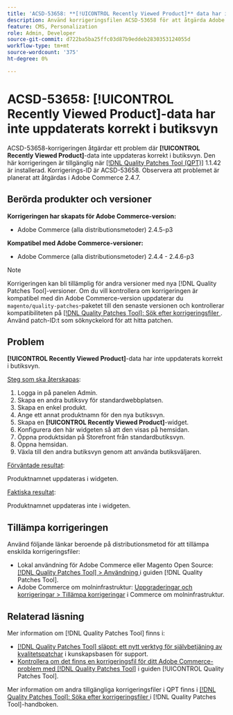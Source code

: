 ```yaml
---
title: 'ACSD-53658: **[!UICONTROL Recently Viewed Product]** data har inte uppdaterats korrekt i butiksvyn'
description: Använd korrigeringsfilen ACSD-53658 för att åtgärda Adobe Commerce-problemet där **[!UICONTROL Recently Viewed Product]**-data inte uppdateras korrekt i butiksvyn.
feature: CMS, Personalization
role: Admin, Developer
source-git-commit: d722ba5ba25ffc03d87b9eddeb2830353124055d
workflow-type: tm+mt
source-wordcount: '375'
ht-degree: 0%

---
```


# ACSD-53658: **[!UICONTROL Recently Viewed Product]**-data har inte uppdaterats korrekt i butiksvyn

ACSD-53658-korrigeringen åtgärdar ett problem där **[!UICONTROL Recently Viewed Product]**-data inte uppdateras korrekt i butiksvyn. Den här korrigeringen är tillgänglig när [[!DNL Quality Patches Tool (QPT)]](https://experienceleague.adobe.com/en/docs/commerce-knowledge-base/kb/announcements/commerce-announcements/magento-quality-patches-released-new-tool-to-self-serve-quality-patches) 1.1.42 är installerad. Korrigerings-ID är ACSD-53658. Observera att problemet är planerat att åtgärdas i Adobe Commerce 2.4.7.

## Berörda produkter och versioner

**Korrigeringen har skapats för Adobe Commerce-version:**

* Adobe Commerce (alla distributionsmetoder) 2.4.5-p3

**Kompatibel med Adobe Commerce-versioner:**

* Adobe Commerce (alla distributionsmetoder) 2.4.4 - 2.4.6-p3

>[!NOTE]
>
>Korrigeringen kan bli tillämplig för andra versioner med nya [!DNL Quality Patches Tool]-versioner. Om du vill kontrollera om korrigeringen är kompatibel med din Adobe Commerce-version uppdaterar du `magento/quality-patches`-paketet till den senaste versionen och kontrollerar kompatibiliteten på [[!DNL Quality Patches Tool]: Sök efter korrigeringsfiler ](https://experienceleague.adobe.com/tools/commerce-quality-patches/index.html). Använd patch-ID:t som söknyckelord för att hitta patchen.

## Problem

**[!UICONTROL Recently Viewed Product]**-data har inte uppdaterats korrekt i butiksvyn.

<u>Steg som ska återskapas</u>:

1. Logga in på panelen Admin.
1. Skapa en andra butiksvy för standardwebbplatsen.
1. Skapa en enkel produkt.
1. Ange ett annat produktnamn för den nya butiksvyn.
1. Skapa en **[!UICONTROL Recently Viewed Product]**-widget.
1. Konfigurera den här widgeten så att den visas på hemsidan.
1. Öppna produktsidan på Storefront från standardbutiksvyn.
1. Öppna hemsidan.
1. Växla till den andra butiksvyn genom att använda butiksväljaren.

<u>Förväntade resultat</u>:

Produktnamnet uppdateras i widgeten.

<u>Faktiska resultat</u>:

Produktnamnet uppdateras inte i widgeten.

## Tillämpa korrigeringen

Använd följande länkar beroende på distributionsmetod för att tillämpa enskilda korrigeringsfiler:

* Lokal användning för Adobe Commerce eller Magento Open Source: [[!DNL Quality Patches Tool] > Användning ](https://experienceleague.adobe.com/docs/commerce-operations/tools/quality-patches-tool/usage.html) i guiden [!DNL Quality Patches Tool].
* Adobe Commerce om molninfrastruktur: [Uppgraderingar och korrigeringar > Tillämpa korrigeringar](https://experienceleague.adobe.com/docs/commerce-cloud-service/user-guide/develop/upgrade/apply-patches.html) i Commerce om molninfrastruktur.

## Relaterad läsning

Mer information om [!DNL Quality Patches Tool] finns i:

* [[!DNL Quality Patches Tool] släppt: ett nytt verktyg för självbetjäning av kvalitetspatchar](https://experienceleague.adobe.com/en/docs/commerce-knowledge-base/kb/announcements/commerce-announcements/magento-quality-patches-released-new-tool-to-self-serve-quality-patches) i kunskapsbasen för support.
* [Kontrollera om det finns en korrigeringsfil för ditt Adobe Commerce-problem med  [!DNL Quality Patches Tool]](/help/tools/quality-patches-tool/patches-available-in-qpt/check-patch-for-magento-issue-with-magento-quality-patches.md) i guiden [!UICONTROL Quality Patches Tool].


Mer information om andra tillgängliga korrigeringsfiler i QPT finns i [[!DNL Quality Patches Tool]: Söka efter korrigeringsfiler ](https://experienceleague.adobe.com/tools/commerce-quality-patches/index.html) i [!DNL Quality Patches Tool]-handboken.

